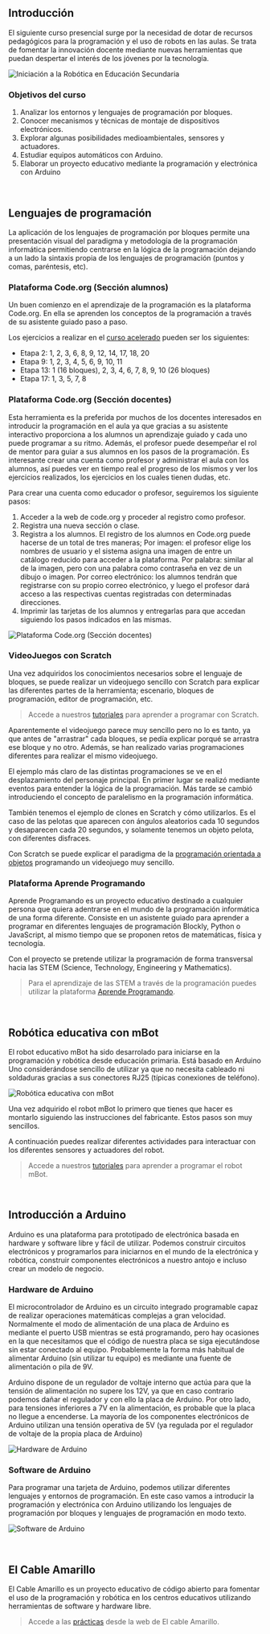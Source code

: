 ## Introducción

El siguiente curso presencial surge por la necesidad de dotar de recursos pedagógicos para la programación y el uso de robots en las aulas. Se trata de fomentar la innovación docente mediante nuevas herramientas que puedan despertar el interés de los jóvenes por la tecnología.

![](img/preview.jpg "Iniciación a la Robótica en Educación Secundaria")

### Objetivos del curso

1. Analizar los entornos y lenguajes de programación por bloques.
2. Conocer mecanismos y técnicas de montaje de dispositivos electrónicos.
3. Explorar algunas posibilidades medioambientales, sensores y actuadores.
4. Estudiar equipos automáticos con Arduino.
5. Elaborar un proyecto educativo mediante la programación y electrónica con Arduino



<!--
<br />



## Diapositivas del curso

A continuación aparecen las diapositivas utilizadas en el curso. Puedes hacer clic en la diapositiva y desplazarte sobre ellas utilizando las flechas del teclado.

<div class="iframe">
  <iframe src="https://wikitic.github.io/iniciacion-a-la-robotica-en-educacion-secundaria" allowfullscreen></iframe>
</div>
-->



<br />


## Lenguajes de programación

La aplicación de los lenguajes de programación por bloques permite una presentación visual del paradigma y metodología de la programación informática permitiendo centrarse en la lógica de la programación dejando a un lado la sintaxis propia de los lenguajes de programación (puntos y comas, paréntesis, etc).

### Plataforma Code.org (Sección alumnos)

Un buen comienzo en el aprendizaje de la programación es la plataforma Code.org. En ella se aprenden los conceptos de la programación a través de su asistente guiado paso a paso.

Los ejercicios a realizar en el [curso acelerado](https://studio.code.org/s/20-hour) pueden ser los siguientes:

- Etapa 2: 1, 2, 3, 6, 8, 9, 12, 14, 17, 18, 20
- Etapa 9: 1, 2, 3, 4, 5, 6, 9, 10, 11
- Etapa 13: 1 (16 bloques), 2, 3, 4, 6, 7, 8, 9, 10 (26 bloques)
- Etapa 17: 1, 3, 5, 7, 8

### Plataforma Code.org (Sección docentes)

Esta herramienta es la preferida por muchos de los docentes interesados en introducir la programación en el aula ya que gracias a su asistente interactivo proporciona a los alumnos un aprendizaje guiado y cada uno puede programar a su ritmo. Además, el profesor puede desempeñar el rol de mentor para guiar a sus alumnos en los pasos de la programación. Es interesante crear una cuenta como profesor y administrar el aula con los alumnos, así puedes ver en tiempo real el progreso de los mismos y ver los ejercicios realizados, los ejercicios en los cuales tienen dudas, etc.

Para crear una cuenta como educador o profesor, seguiremos los siguiente pasos:

1. Acceder a la web de code.org y proceder al registro como profesor.
2. Registra una nueva sección o clase.
3. Registra a los alumnos. El registro de los alumnos en Code.org puede hacerse de un total de tres maneras; Por imagen: el profesor elige los nombres de usuario y el sistema asigna una imagen de entre un catálogo reducido para acceder a la plataforma. Por palabra: similar al de la imagen, pero con una palabra como contraseña en vez de un dibujo o imagen. Por correo electrónico: los alumnos tendrán que registrarse con su propio correo electrónico, y luego el profesor dará acceso a las respectivas cuentas registradas con determinadas direcciones.
4. Imprimir las tarjetas de los alumnos y entregarlas para que accedan siguiendo los pasos indicados en las mismas.

![](img/1.jpg "Plataforma Code.org (Sección docentes)")

### VideoJuegos con Scratch

Una vez adquiridos los conocimientos necesarios sobre el lenguaje de bloques, se puede realizar un videojuego sencillo con Scratch para explicar las diferentes partes de la herramienta; escenario, bloques de programación, editor de programación, etc.

> Accede a nuestros [tutoriales](https://www.programoergosum.com/cursos-online/scratch) para aprender a programar con Scratch.

Aparentemente el videojuego parece muy sencillo pero no lo es tanto, ya que antes de "arrastrar" cada bloques, se pedía explicar porqué se arrastra ese bloque y no otro. Además, se han realizado varias programaciones diferentes para realizar el mismo videojuego.

El ejemplo más claro de las distintas programaciones se ve en el desplazamiento del personaje principal. En primer lugar se realizó mediante eventos para entender la lógica de la programación. Más tarde se cambió introduciendo el concepto de paralelismo en la programación informática. 

También tenemos el ejemplo de clones en Scratch y cómo utilizarlos. Es el caso de las pelotas que aparecen con ángulos aleatorios cada 10 segundos y desaparecen cada 20 segundos, y solamente tenemos un objeto pelota, con diferentes disfraces.

Con Scratch se puede explicar el paradigma de la [programación orientada a objetos](https://www.programoergosum.es/blog/programacion-orientada-a-objetos-con-scratch/) programando un videojuego muy sencillo.

### Plataforma Aprende Programando

Aprende Programando es un proyecto educativo destinado a cualquier persona que quiera adentrarse en el mundo de la programación informática de una forma diferente. Consiste en un asistente guiado para aprender a programar en diferentes lenguajes de programación Blockly, Python o JavaScript, al mismo tiempo que se proponen retos de matemáticas, física y tecnología.

Con el proyecto se pretende utilizar la programación de forma transversal hacia las STEM (Science, Technology, Engineering y Mathematics).

> Para el aprendizaje de las STEM a través de la programación puedes utilizar la plataforma [Aprende Programando](https://www.aprendeprogramando.es).



<br />



## Robótica educativa con mBot

El robot educativo mBot ha sido desarrolado para iniciarse en la programación y robótica desde educación primaria. Está basado en Arduino Uno considerándose sencillo de utilizar ya que no necesita cableado ni soldaduras gracias a sus conectores RJ25 (típicas conexiones de teléfono).

![](img/2.jpg "Robótica educativa con mBot")

Una vez adquirido el robot mBot lo primero que tienes que hacer es montarlo siguiendo las instrucciones del fabricante. Estos pasos son muy sencillos. 

A continuación puedes realizar diferentes actividades para interactuar con los diferentes sensores y actuadores del robot.

> Accede a nuestros [tutoriales](https://www.programoergosum.com/cursos-online/robotica-educativa) para aprender a programar el robot mBot.



<br />



## Introducción a Arduino

Arduino es una plataforma para prototipado de electrónica basada en hardware y software libre y fácil de utilizar. Podemos construir circuitos electrónicos y programarlos para iniciarnos en el mundo de la electrónica y robótica, construir componentes electrónicos a nuestro antojo e incluso crear un modelo de negocio.

### Hardware de Arduino

El microcontrolador de Arduino es un circuito integrado programable capaz de realizar operaciones matemáticas complejas a gran velocidad. Normalmente el modo de alimentación de una placa de Arduino es mediante el puerto USB mientras se está programando, pero hay ocasiones en la que necesitamos que el código de nuestra placa se siga ejecutándose sin estar conectado al equipo. Probablemente la forma más habitual de alimentar Arduino (sin utilizar tu equipo) es mediante una fuente de alimentación o pila de 9V.

Arduino dispone de un regulador de voltaje interno que actúa para que la tensión de alimentación no supere los 12V, ya que en caso contrario podemos dañar el regulador y con ello la placa de Arduino. Por otro lado, para tensiones inferiores a 7V en la alimentación, es probable que la placa no llegue a encenderse. La mayoría de los componentes electrónicos de Arduino utilizan una tensión operativa de 5V (ya regulada por el regulador de voltaje de la propia placa de Arduino)

![](img/hardware-arduino.jpg "Hardware de Arduino")

### Software de Arduino

Para programar una tarjeta de Arduino, podemos utilizar diferentes lenguajes y entornos de programación. En este caso vamos a introducir la programación y electrónica con Arduino utilizando los lenguajes de programación por bloques y lenguajes de programación en modo texto.

![](img/software-arduino.jpg "Software de Arduino")



<br />



## El Cable Amarillo

El Cable Amarillo es un proyecto educativo de código abierto para fomentar el uso de la programación y robótica en los centros educativos utilizando herramientas de software y hardware libre.

> Accede a las [prácticas](https://www.elcableamarillo.cc) desde la web de El cable Amarillo.
